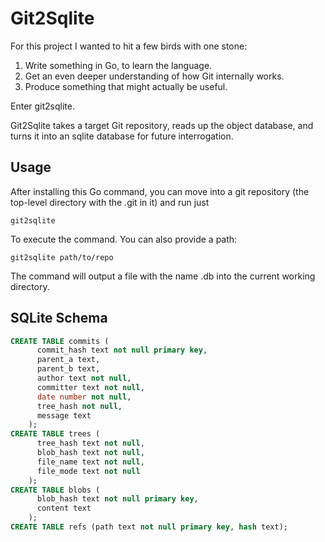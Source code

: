 
# Git2Sqlite

For this project I wanted to hit a few birds with one stone:

1. Write something in Go, to learn the language.
2. Get an even deeper understanding of how Git internally works.
3. Produce something that might actually be useful.

Enter git2sqlite.

Git2Sqlite takes a target Git repository, reads up the object
database, and turns it into an sqlite database for future 
interrogation.

## Usage

After installing this Go command, you can move into a git repository 
(the top-level directory with the .git in it) and run just

```git2sqlite```

To execute the command. You can also provide a path:

```git2sqlite path/to/repo```

The command will output a file with the name <repository-name>.db into
the current working directory.

## SQLite Schema

```sql
CREATE TABLE commits (
      commit_hash text not null primary key,
      parent_a text,
      parent_b text,
      author text not null,
      committer text not null,
      date number not null,
      tree_hash not null,
      message text
    );
CREATE TABLE trees (
      tree_hash text not null, 
      blob_hash text not null,
      file_name text not null,
      file_mode text not null
    );
CREATE TABLE blobs (
      blob_hash text not null primary key, 
      content text
    );
CREATE TABLE refs (path text not null primary key, hash text);
```
